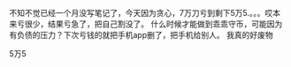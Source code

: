 不知不觉已经一个月没写笔记了，今天因为贪心，7万刀亏到剩下5万5.。。。哎本来亏很少，结果亏急了，把自己割没了。
什么时候才能做到乖乖守币，可能因为有负债的压力？下次亏钱的就把手机app删了，把手机给别人。
我真的好废物

5万5